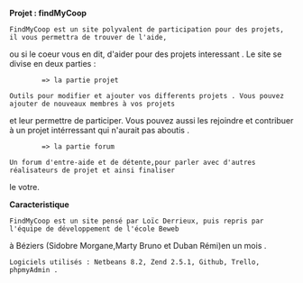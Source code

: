 **Projet : findMyCoop**

	FindMyCoop est un site polyvalent de participation pour des projets, il vous permettra de trouver de l'aide,
ou si le coeur vous en dit, d'aider pour des projets interessant . Le site se divise en deux parties :

			=> la partie projet 

	Outils pour modifier et ajouter vos differents projets . Vous pouvez ajouter de nouveaux membres à vos projets 
et leur permettre de participer. Vous pouvez aussi les rejoindre et contribuer à un projet
intérressant qui n'aurait pas aboutis .

			=> la partie forum

	Un forum d'entre-aide et de détente,pour parler avec d'autres réalisateurs de projet et ainsi finaliser 
le votre.


**Caracteristique**

	FindMyCoop est un site pensé par Loïc Derrieux, puis repris par l'équipe de développement de l'école Beweb
 à Béziers (Sidobre Morgane,Marty Bruno et Duban Rémi)en un mois .

	Logiciels utilisés : Netbeans 8.2, Zend 2.5.1, Github, Trello, phpmyAdmin .

